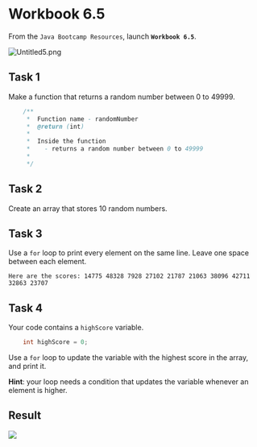 # Workbook 6.5

From the `Java Bootcamp Resources`, launch **`Workbook 6.5`**.

![Untitled5.png](https://firebasestorage.googleapis.com/v0/b/learnthepart-75aed.appspot.com/o/images%2F8a50a87d-8768-4ee3-91d8-da9cbebce829?alt=media&token=64f21273-5bcb-4a49-858c-dd3709937c2e)

## Task 1

Make a function that returns a random number between 0 to 49999.

```java
    /**
     *  Function name - randomNumber
     *  @return (int)
     *
     *  Inside the function
     *    - returns a random number between 0 to 49999
     *
     */
```

## Task 2

Create an array that stores 10 random numbers. 

## Task 3

Use a `for` loop to print every element on the same line. Leave one space between each element.

```
Here are the scores: 14775 48328 7928 27102 21787 21063 38096 42711 32863 23707
```

## Task 4

Your code contains a `highScore` variable.

```java
    int highScore = 0;
```
Use a `for` loop to update the variable with the highest score in the array, and print it.

**Hint**: your loop needs a condition that updates the variable whenever an element is higher.

## Result

![](https://firebasestorage.googleapis.com/v0/b/learnthepart-75aed.appspot.com/o/images%2Fbee6f3dd-e6b6-4324-bffb-9e8a4c55fbe2?alt=media&token=0c5308d4-2cf5-4df5-aa3c-a23dee82055f)
